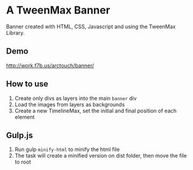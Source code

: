 # A TweenMax Banner
Banner created with HTML, CSS, Javascript and using the TweenMax Library. 

## Demo
http://work.f7b.us/arctouch/banner/

## How to use

1. Create only divs as layers into the main ```banner``` div
2. Load the images from layers as backgrounds
3. Create a new TimelineMax, set the initial and final position of each element

## Gulp.js

1. Run gulp ```minify-html``` to minify the html file
2. The task will create a minified version on dist folder, then move the file to root
